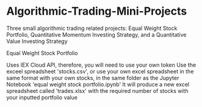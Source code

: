 # Algorithmic-Trading-Mini-Projects
Three small algorithmic trading related projects: Equal Weight Stock Portfolio, Quantitative Momentum Investing Strategy, and a Quantitative Value Investing Strategy



Equal Weight Stock Portfolio

Uses IEX Cloud API, therefore, you will need to use your own token
Use the exceel spreadsheet 'stocks.csv', or use your own excel spreadsheet in the same format with your own stocks, in the same folder as the Jupyter Notebook 'equal weight stock portfolio.ipynb'
It will produce a new excel spreadsheet called 'trades.xlsx' with the required number of stocks with your inputted portfolio value
